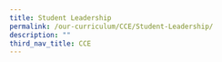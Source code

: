 ```yaml
---
title: Student Leadership
permalink: /our-curriculum/CCE/Student-Leadership/
description: ""
third_nav_title: CCE
---
```

